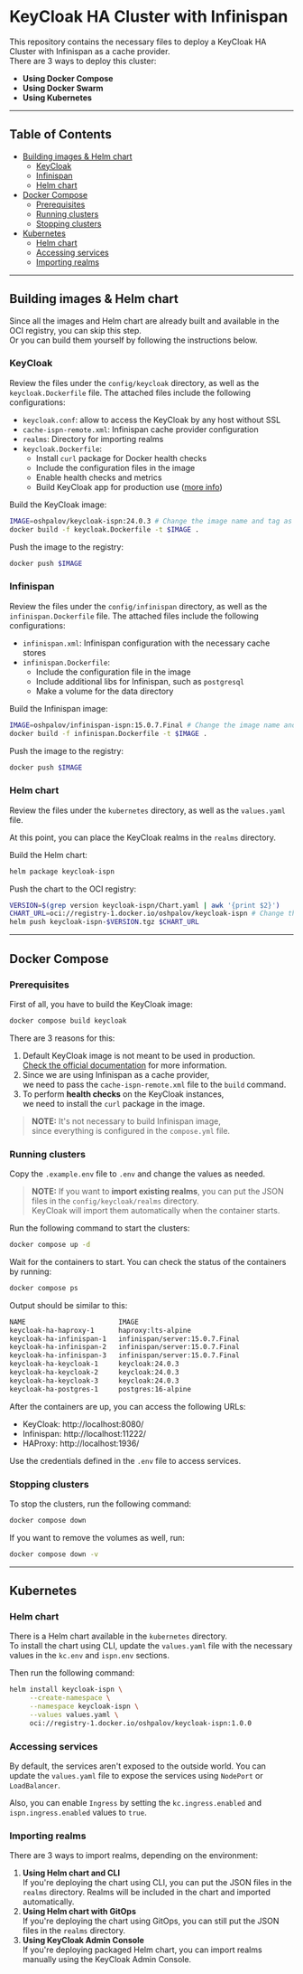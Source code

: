 # KeyCloak HA Cluster with Infinispan

This repository contains the necessary files to deploy a KeyCloak HA Cluster with Infinispan as a cache provider.  
There are 3 ways to deploy this cluster:

- **Using Docker Compose**
- **Using Docker Swarm**
- **Using Kubernetes**

---

## Table of Contents

- [Building images & Helm chart](#building-images--helm-chart)
  - [KeyCloak](#keycloak)
  - [Infinispan](#infinispan)
  - [Helm chart](#helm-chart)
- [Docker Compose](#docker-compose)
  - [Prerequisites](#prerequisites)
  - [Running clusters](#running-clusters)
  - [Stopping clusters](#stopping-clusters)
- [Kubernetes](#kubernetes)
  - [Helm chart](#helm-chart-1)
  - [Accessing services](#accessing-services)
  - [Importing realms](#importing-realms)

---

## Building images & Helm chart

Since all the images and Helm chart are already built and available in the OCI registry, you can skip this step.  
Or you can build them yourself by following the instructions below.

### KeyCloak

Review the files under the `config/keycloak` directory, as well as the `keycloak.Dockerfile` file.
The attached files include the following configurations:

- `keycloak.conf`:
  allow to access the KeyCloak by any host without SSL
- `cache-ispn-remote.xml`:
  Infinispan cache provider configuration
- `realms`:
  Directory for importing realms
- `keycloak.Dockerfile`:
  - Install `curl` package for Docker health checks
  - Include the configuration files in the image
  - Enable health checks and metrics
  - Build KeyCloak app for production use ([more info](https://www.keycloak.org/server/containers))

Build the KeyCloak image:

```bash
IMAGE=oshpalov/keycloak-ispn:24.0.3 # Change the image name and tag as needed
docker build -f keycloak.Dockerfile -t $IMAGE .
```

Push the image to the registry:

```bash
docker push $IMAGE
```

### Infinispan

Review the files under the `config/infinispan` directory, as well as the `infinispan.Dockerfile` file.
The attached files include the following configurations:

- `infinispan.xml`:
  Infinispan configuration with the necessary cache stores
- `infinispan.Dockerfile`:
  - Include the configuration file in the image
  - Include additional libs for Infinispan, such as `postgresql`
  - Make a volume for the data directory

Build the Infinispan image:

```bash
IMAGE=oshpalov/infinispan-ispn:15.0.7.Final # Change the image name and tag as needed
docker build -f infinispan.Dockerfile -t $IMAGE .
```

Push the image to the registry:

```bash
docker push $IMAGE
```

### Helm chart

Review the files under the `kubernetes` directory, as well as the `values.yaml` file.

At this point, you can place the KeyCloak realms in the `realms` directory.

Build the Helm chart:

```bash
helm package keycloak-ispn
```

Push the chart to the OCI registry:

```bash
VERSION=$(grep version keycloak-ispn/Chart.yaml | awk '{print $2}')
CHART_URL=oci://registry-1.docker.io/oshpalov/keycloak-ispn # Change the registry URL as needed
helm push keycloak-ispn-$VERSION.tgz $CHART_URL
```

---

## Docker Compose

### Prerequisites

First of all, you have to build the KeyCloak image:

```bash
docker compose build keycloak
```

There are 3 reasons for this:

1. Default KeyCloak image is not meant to be used in production.  
   [Check the official documentation](https://www.keycloak.org/server/containers) for more information.
2. Since we are using Infinispan as a cache provider,  
   we need to pass the `cache-ispn-remote.xml` file to the `build` command.
3. To perform **health checks** on the KeyCloak instances,  
   we need to install the `curl` package in the image.

> **NOTE:** It's not necessary to build Infinispan image,  
> since everything is configured in the `compose.yml` file.

### Running clusters

Copy the `.example.env` file to `.env` and change the values as needed.  

> **NOTE:** If you want to **import existing realms**, you can put the JSON files in the `config/keycloak/realms` directory.  
> KeyCloak will import them automatically when the container starts.

Run the following command to start the clusters:

```bash
docker compose up -d
```

Wait for the containers to start.
You can check the status of the containers by running:

```bash
docker compose ps
```

Output should be similar to this:

```bash
NAME                       IMAGE                                          COMMAND                    SERVICE      CREATED          STATUS                    PORTS
keycloak-ha-haproxy-1      haproxy:lts-alpine                             "docker-entrypoint.s…"     haproxy      2 minutes ago    Up 2 minutes (healthy)    127.0.0.1:1936->1936/tcp, 127.0.0.1:8080->8080/tcp, 127.0.0.1:11222->11222/tcp
keycloak-ha-infinispan-1   infinispan/server:15.0.7.Final                 "sh -c '\n  echo 'use…"    infinispan   2 minutes ago    Up 2 minutes (healthy)    2157/tcp, 7800/tcp, 7900/tcp, 8080/tcp, 8443/tcp, 11221-11223/tcp, 46655/tcp, 57600/tcp
keycloak-ha-infinispan-2   infinispan/server:15.0.7.Final                 "sh -c '\n  echo 'use…"    infinispan   2 minutes ago    Up 2 minutes (healthy)    2157/tcp, 7800/tcp, 7900/tcp, 8080/tcp, 8443/tcp, 11221-11223/tcp, 46655/tcp, 57600/tcp
keycloak-ha-infinispan-3   infinispan/server:15.0.7.Final                 "sh -c '\n  echo 'use…"    infinispan   2 minutes ago    Up 2 minutes (healthy)    2157/tcp, 7800/tcp, 7900/tcp, 8080/tcp, 8443/tcp, 11221-11223/tcp, 46655/tcp, 57600/tcp
keycloak-ha-keycloak-1     keycloak:24.0.3                                "/opt/keycloak/bin/k…"     keycloak     31 seconds ago   Up 28 seconds (healthy)   8080/tcp, 8443/tcp
keycloak-ha-keycloak-2     keycloak:24.0.3                                "/opt/keycloak/bin/k…"     keycloak     31 seconds ago   Up 27 seconds (healthy)   8080/tcp, 8443/tcp
keycloak-ha-keycloak-3     keycloak:24.0.3                                "/opt/keycloak/bin/k…"     keycloak     31 seconds ago   Up 28 seconds (healthy)   8080/tcp, 8443/tcp
keycloak-ha-postgres-1     postgres:16-alpine                             "sh -c '\n  echo \"CRE…"   postgres     2 minutes ago    Up 2 minutes (healthy)    5432/tcp
```

After the containers are up, you can access the following URLs:

- KeyCloak: http://localhost:8080/
- Infinispan: http://localhost:11222/
- HAProxy: http://localhost:1936/

Use the credentials defined in the `.env` file to access services.

### Stopping clusters

To stop the clusters, run the following command:

```bash
docker compose down
```

If you want to remove the volumes as well, run:

```bash
docker compose down -v
```

---

## Kubernetes

### Helm chart

There is a Helm chart available in the `kubernetes` directory.  
To install the chart using CLI, update the `values.yaml` file with the necessary values in the `kc.env` and `ispn.env` sections.

Then run the following command:

```bash
helm install keycloak-ispn \
     --create-namespace \
     --namespace keycloak-ispn \
     --values values.yaml \
     oci://registry-1.docker.io/oshpalov/keycloak-ispn:1.0.0
```

### Accessing services

By default, the services aren't exposed to the outside world.
You can update the `values.yaml` file to expose the services using `NodePort` or `LoadBalancer`.

Also, you can enable `Ingress` by setting the `kc.ingress.enabled` and `ispn.ingress.enabled` values to `true`.

### Importing realms

There are 3 ways to import realms, depending on the environment:

1. **Using Helm chart and CLI**  
   If you're deploying the chart using CLI, you can put the JSON files in the `realms` directory.
   Realms will be included in the chart and imported automatically.
2. **Using Helm chart with GitOps**  
   If you're deploying the chart using GitOps, you can still put the JSON files in the `realms` directory.
3. **Using KeyCloak Admin Console**  
   If you're deploying packaged Helm chart, you can import realms manually using the KeyCloak Admin Console.

